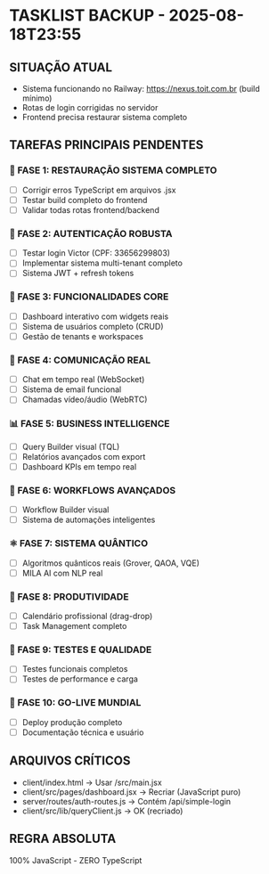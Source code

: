 # TASKLIST BACKUP - 2025-08-18T23:55

## SITUAÇÃO ATUAL
- Sistema funcionando no Railway: https://nexus.toit.com.br (build mínimo)
- Rotas de login corrigidas no servidor
- Frontend precisa restaurar sistema completo

## TAREFAS PRINCIPAIS PENDENTES

### 🔧 FASE 1: RESTAURAÇÃO SISTEMA COMPLETO
- [ ] Corrigir erros TypeScript em arquivos .jsx
- [ ] Testar build completo do frontend
- [ ] Validar todas rotas frontend/backend

### 🔐 FASE 2: AUTENTICAÇÃO ROBUSTA
- [ ] Testar login Victor (CPF: 33656299803)
- [ ] Implementar sistema multi-tenant completo
- [ ] Sistema JWT + refresh tokens

### 💼 FASE 3: FUNCIONALIDADES CORE
- [ ] Dashboard interativo com widgets reais
- [ ] Sistema de usuários completo (CRUD)
- [ ] Gestão de tenants e workspaces

### 💬 FASE 4: COMUNICAÇÃO REAL
- [ ] Chat em tempo real (WebSocket)
- [ ] Sistema de email funcional
- [ ] Chamadas vídeo/áudio (WebRTC)

### 📊 FASE 5: BUSINESS INTELLIGENCE
- [ ] Query Builder visual (TQL)
- [ ] Relatórios avançados com export
- [ ] Dashboard KPIs em tempo real

### 🔄 FASE 6: WORKFLOWS AVANÇADOS
- [ ] Workflow Builder visual
- [ ] Sistema de automações inteligentes

### ⚛️ FASE 7: SISTEMA QUÂNTICO
- [ ] Algoritmos quânticos reais (Grover, QAOA, VQE)
- [ ] MILA AI com NLP real

### 📅 FASE 8: PRODUTIVIDADE
- [ ] Calendário profissional (drag-drop)
- [ ] Task Management completo

### 🧪 FASE 9: TESTES E QUALIDADE
- [ ] Testes funcionais completos
- [ ] Testes de performance e carga

### 🚀 FASE 10: GO-LIVE MUNDIAL
- [ ] Deploy produção completo
- [ ] Documentação técnica e usuário

## ARQUIVOS CRÍTICOS
- client/index.html → Usar /src/main.jsx
- client/src/pages/dashboard.jsx → Recriar (JavaScript puro)
- server/routes/auth-routes.js → Contém /api/simple-login
- client/src/lib/queryClient.js → OK (recriado)

## REGRA ABSOLUTA
100% JavaScript - ZERO TypeScript
